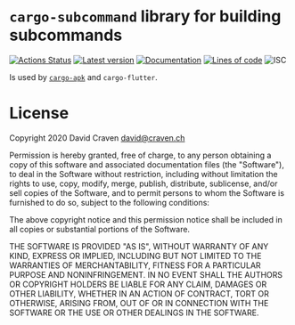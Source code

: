 # `cargo-subcommand` library for building subcommands

[![Actions Status](https://github.com/rust-mobile/cargo-subcommand/actions/workflows/rust.yaml/badge.svg)](https://github.com/rust-mobile/cargo-subcommand/actions)
[![Latest version](https://img.shields.io/crates/v/cargo-subcommand.svg?logo=rust)](https://crates.io/crates/cargo-subcommand)
[![Documentation](https://docs.rs/cargo-subcommand/badge.svg)](https://docs.rs/cargo-subcommand)
[![Lines of code](https://tokei.rs/b1/github/rust-mobile/cargo-subcommand)](https://github.com/rust-mobile/cargo-subcommand)
![ISC](https://img.shields.io/badge/License-ISC-green.svg)

Is used by [`cargo-apk`](https://crates.io/crates/cargo-apk) and `cargo-flutter`.

# License

Copyright 2020 David Craven <david@craven.ch>

Permission is hereby granted, free of charge, to any person obtaining a copy of
this software and associated documentation files (the "Software"), to deal in
the Software without restriction, including without limitation the rights to
use, copy, modify, merge, publish, distribute, sublicense, and/or sell copies
of the Software, and to permit persons to whom the Software is furnished to do
so, subject to the following conditions:

The above copyright notice and this permission notice shall be included in all
copies or substantial portions of the Software.

THE SOFTWARE IS PROVIDED "AS IS", WITHOUT WARRANTY OF ANY KIND, EXPRESS OR
IMPLIED, INCLUDING BUT NOT LIMITED TO THE WARRANTIES OF MERCHANTABILITY,
FITNESS FOR A PARTICULAR PURPOSE AND NONINFRINGEMENT. IN NO EVENT SHALL THE
AUTHORS OR COPYRIGHT HOLDERS BE LIABLE FOR ANY CLAIM, DAMAGES OR OTHER
LIABILITY, WHETHER IN AN ACTION OF CONTRACT, TORT OR OTHERWISE, ARISING FROM,
OUT OF OR IN CONNECTION WITH THE SOFTWARE OR THE USE OR OTHER DEALINGS IN THE
SOFTWARE.
